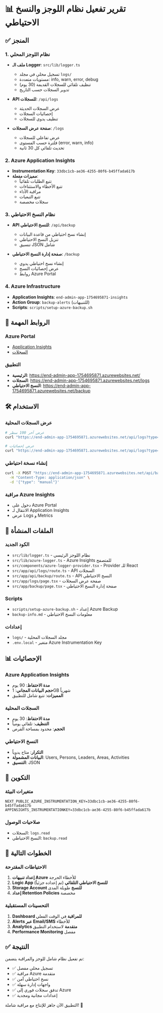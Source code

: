 # 📊 تقرير تفعيل نظام اللوجز والنسخ الاحتياطي

## ✅ المنجز

### 1. نظام اللوجز المحلي
- **ملف الـ Logger**: `src/lib/logger.ts`
  - تسجيل محلي في مجلد `logs/`
  - مستويات متعددة: info, warn, error, debug
  - تنظيف تلقائي للسجلات القديمة (30 يوم)
  - تدوير السجلات حسب التاريخ

- **API للسجلات**: `/api/logs`
  - عرض السجلات الحديثة
  - إحصائيات السجلات
  - تنظيف يدوي للسجلات

- **صفحة عرض السجلات**: `/logs`
  - عرض تفاعلي للسجلات
  - فلترة حسب المستوى (error, warn, info)
  - تحديث تلقائي كل 30 ثانية

### 2. Azure Application Insights
- **Instrumentation Key**: `33dbc1cb-ae36-4255-80f6-b45ffada617b`
- **مميزات مفعلة**:
  - تتبع الطلبات تلقائياً
  - تتبع الأخطاء والاستثناءات
  - مراقبة الأداء
  - تتبع التبعيات
  - سجلات مخصصة

### 3. نظام النسخ الاحتياطي
- **API للنسخ الاحتياطي**: `/api/backup`
  - إنشاء نسخ احتياطي من قاعدة البيانات
  - تنزيل النسخ الاحتياطي
  - تنسيق JSON شامل

- **صفحة إدارة النسخ الاحتياطي**: `/backup`
  - إنشاء نسخ احتياطي يدوي
  - عرض إحصائيات النسخ
  - روابط Azure Portal

### 4. Azure Infrastructure
- **Application Insights**: `end-admin-app-1754695871-insights`
- **Action Group**: `backup-alerts` (للتنبيهات)
- **Scripts**: `scripts/setup-azure-backup.sh`

## 🔗 الروابط المهمة

### Azure Portal
- [Application Insights](https://portal.azure.com/#@/resource/subscriptions/fc084487-7b38-4db3-94f7-9e30e3884b5f/resourceGroups/end-rg/providers/microsoft.insights/components/end-admin-app-1754695871-insights)
- [السجلات](https://portal.azure.com/#@/resource/subscriptions/fc084487-7b38-4db3-94f7-9e30e3884b5f/resourceGroups/end-rg/providers/microsoft.insights/components/end-admin-app-1754695871-insights/logs)

### التطبيق
- **الرئيسية**: https://end-admin-app-1754695871.azurewebsites.net/
- **السجلات**: https://end-admin-app-1754695871.azurewebsites.net/logs
- **النسخ الاحتياطي**: https://end-admin-app-1754695871.azurewebsites.net/backup

## 🛠️ الاستخدام

### عرض السجلات المحلية
```bash
# عرض آخر 100 سطر
curl "https://end-admin-app-1754695871.azurewebsites.net/api/logs?type=recent&lines=100"

# عرض إحصائيات
curl "https://end-admin-app-1754695871.azurewebsites.net/api/logs?type=stats"
```

### إنشاء نسخة احتياطي
```bash
curl -X POST "https://end-admin-app-1754695871.azurewebsites.net/api/backup" \
  -H "Content-Type: application/json" \
  -d '{"type": "manual"}'
```

### مراقبة Azure Insights
- دخول على Azure Portal
- الانتقال لـ Application Insights
- عرض Logs و Metrics

## 📁 الملفات المنشأة

### الكود الجديد
- `src/lib/logger.ts` - نظام اللوجز الرئيسي
- `src/lib/azure-logger.ts` - Azure Insights للمتصفح
- `src/components/azure-logger-provider.tsx` - Provider للـ React
- `src/app/api/logs/route.ts` - API السجلات
- `src/app/api/backup/route.ts` - API النسخ الاحتياطي
- `src/app/logs/page.tsx` - صفحة عرض السجلات
- `src/app/backup/page.tsx` - صفحة إدارة النسخ الاحتياطي

### Scripts
- `scripts/setup-azure-backup.sh` - إعداد Azure Backup
- `backup-info.md` - معلومات النسخ الاحتياطي

### إعدادات
- `logs/` - مجلد السجلات المحلية
- `.env.local` - متغير Azure Instrumentation Key

## 📊 الإحصائيات

### Azure Application Insights
- **مدة الاحتفاظ**: 90 يوم
- **حجم البيانات المجاني**: 1GB شهرياً
- **المميزات**: تتبع شامل للتطبيق

### السجلات المحلية
- **مدة الاحتفاظ**: 30 يوم
- **التنظيف**: تلقائي يومياً
- **الحجم**: محدود بمساحة القرص

### النسخ الاحتياطي
- **التكرار**: متاح يدوياً
- **البيانات المشمولة**: Users, Persons, Leaders, Areas, Activities
- **التنسيق**: JSON

## 🔧 التكوين

### متغيرات البيئة
```env
NEXT_PUBLIC_AZURE_INSTRUMENTATION_KEY=33dbc1cb-ae36-4255-80f6-b45ffada617b
APPINSIGHTS_INSTRUMENTATIONKEY=33dbc1cb-ae36-4255-80f6-b45ffada617b
```

### صلاحيات الوصول
- السجلات: `logs.read`
- النسخ الاحتياطي: `backup.read`

## 🎯 الخطوات التالية

### الاحتياطات المقترحة
1. **إعداد تنبيهات Azure** للأخطاء الحرجة
2. **Logic App للنسخ الاحتياطي التلقائي** (تم إعداده جزئياً)
3. **Storage Account للنسخ** طويلة المدى
4. **إعداد Retention Policies** مخصصة

### التحسينات المستقبلية
1. **Dashboard للمراقبة** في الوقت الفعلي
2. **Alerts عبر Email/SMS** للأخطاء
3. **Analytics متقدمة** لاستخدام التطبيق
4. **Performance Monitoring** مفصل

## ✅ النتيجة

تم تفعيل نظام شامل للوجز والمراقبة يتضمن:
- ✅ تسجيل محلي مفصل
- ✅ مراقبة Azure متقدمة  
- ✅ نسخ احتياطي آمن
- ✅ واجهات إدارة سهلة
- ✅ تدفق سجلات فوري إلى Azure
- ✅ إعدادات مجانية ومجدية

التطبيق الآن جاهز للإنتاج مع مراقبة شاملة! 🚀

